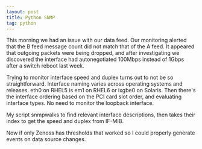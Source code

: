 ```yaml
---
layout: post
title: Python SNMP
tag: python
---
```


This morning we had an issue with our data feed. Our monitoring alerted that the B feed message count did not match that of the A feed.
It appeared that outgoing packets were being dropped, and after investigating we discovered the interface had autonegotiated 100Mbps instead of 1Gbps after a switch reboot last week.

Trying to monitor interface speed and duplex turns out to not be so straightforward. Interface naming varies across operating systems and releases. eth0 on RHEL5 is em1 on RHEL6 or ixgbe0 on Solaris. 
Then there's the interface ordering based on the PCI card slot order, and evaluating interface types. No need to monitor the loopback interface.

My script snmpwalks to find relevant interface descriptions, then takes their index to get the speed and duplex from IF-MIB.

Now if only Zenoss has thresholds that worked so I could properly generate events on data source changes.
